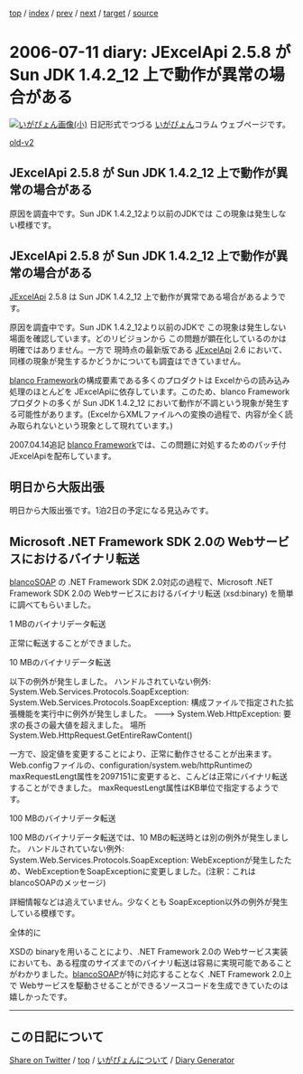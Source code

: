 [top](https://igapyon.github.io/diary/) 
 / [index](https://igapyon.github.io/diary/2006/index.html) 
 / [prev](https://igapyon.github.io/diary/2006/ig060710.html) 
 / [next](https://igapyon.github.io/diary/2006/ig060713.html) 
 / [target](https://igapyon.github.io/diary/2006/ig060711.html) 
 / [source](https://github.com/igapyon/diary/blob/gh-pages/2006/ig060711.html.src.md) 

2006-07-11 diary: JExcelApi 2.5.8 が Sun JDK 1.4.2_12 上で動作が異常の場合がある
=====================================================================================================
[![いがぴょん画像(小)](https://igapyon.github.io/diary/images/iga200306s.jpg "いがぴょん")](https://igapyon.github.io/diary/memo/memoigapyon.html) 日記形式でつづる [いがぴょん](https://igapyon.github.io/diary/memo/memoigapyon.html)コラム ウェブページです。

[old-v2](ig060711-orig.html)

## JExcelApi 2.5.8 が Sun JDK 1.4.2_12 上で動作が異常の場合がある

原因を調査中です。Sun JDK 1.4.2_12より以前のJDKでは この現象は発生しない模様です。


## JExcelApi 2.5.8 が Sun JDK 1.4.2_12 上で動作が異常の場合がある

[JExcelApi](http://www.igapyon.jp/igapyon/diary/keyword/jexcelapi.html) 2.5.8 は Sun JDK 1.4.2_12 上で動作が異常である場合があるようです。

原因を調査中です。Sun JDK 1.4.2_12より以前のJDKで この現象は発生しない場面を確認しています。どのリビジョンから この問題が顕在化しているのかは明確ではありません。一方で 現時点の最新版である [JExcelApi](http://www.igapyon.jp/igapyon/diary/keyword/jexcelapi.html) 2.6 において、同様の現象が発生するかどうかについても調査はできていません。

[blanco Framework](http://www.igapyon.jp/blanco/blanco.ja.html)の構成要素である多くのプロダクトは Excelからの読み込み処理のほとんどを JExcelApiに依存しています。このため、blanco
Frameworkプロダクトの多くが Sun JDK 1.4.2_12 において動作が不調という現象が発生する可能性があります。(ExcelからXMLファイルへの変換の過程で、内容が全く読み取られないという現象として現れています。)

2007.04.14追記 [blanco Framework](http://www.igapyon.jp/blanco/blanco.ja.html)では、この問題に対処するためのパッチ付 JExcelApiを配布しています。

## 明日から大阪出張

明日から大阪出張です。1泊2日の予定になる見込みです。

## Microsoft .NET Framework SDK 2.0の Webサービスにおけるバイナリ転送

[blancoSOAP](http://www.igapyon.jp/blanco/blancosoap.html) の .NET Framework SDK 2.0対応の過程で、Microsoft .NET
Framework SDK 2.0の Webサービスにおけるバイナリ転送 (xsd:binary) を簡単に調べてもらいました。

1 MBのバイナリデータ転送

正常に転送することができました。

10 MBのバイナリデータ転送

以下の例外が発生しました。
ハンドルされていない例外: System.Web.Services.Protocols.SoapException: System.Web.Services.Protocols.SoapException:
      構成ファイルで指定された拡張機能を実行中に例外が発生しました。 ---> System.Web.HttpException: 要求の長さの最大値を超えました。
      場所 System.Web.HttpRequest.GetEntireRawContent()

一方で、設定値を変更することにより、正常に動作させることが出来ます。
Web.configファイルの、configuration/system.web/httpRuntimeのmaxRequestLengt属性を2097151に変更すると、こんどは正常にバイナリ転送することができました。
maxRequestLengt属性はKB単位で指定するようです。

100 MBのバイナリデータ転送

100 MBのバイナリデータ転送では、10 MBの転送時とは別の例外が発生しました。
ハンドルされていない例外: System.Web.Services.Protocols.SoapException: WebExceptionが発生したため、WebExceptionをSoapExceptionに変更しました。(注釈：これは
      blancoSOAPのメッセージ)

詳細情報などは追えていません。少なくとも SoapException以外の例外が発生している模様です。

全体的に

XSDの binaryを用いることにより、.NET Framework 2.0の Webサービス実装においても、ある程度のサイズまでのバイナリ転送は容易に実現可能であることがわかりました。[blancoSOAP](http://www.igapyon.jp/blanco/blancosoap.html)が特に対応することなく .NET Framework 2.0上で Webサービスを駆動させることができるソースコードを生成できていたのは嬉しかったです。

----------------------------------------------------------------------------------------------------

## この日記について

[Share on Twitter](https://twitter.com/intent/tweet?hashtags=igapyon%2Cdiary%2C%E3%81%84%E3%81%8C%E3%81%B4%E3%82%87%E3%82%93&text=JExcelApi+2.5.8+%E3%81%8C+Sun+JDK+1.4.2_12+%E4%B8%8A%E3%81%A7%E5%8B%95%E4%BD%9C%E3%81%8C%E7%95%B0%E5%B8%B8%E3%81%AE%E5%A0%B4%E5%90%88%E3%81%8C%E3%81%82%E3%82%8B&url=https%3A%2F%2Figapyon.github.io%2Fdiary%2F2006%2Fig060711.html) / [top](../index.html) / [いがぴょんについて](https://igapyon.github.io/diary/memo/memoigapyon.html) / [Diary Generator](https://github.com/igapyon/igapyonv3)
